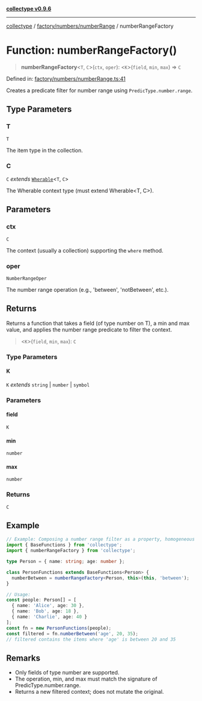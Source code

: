 [**collectype v0.9.6**](../../../../README.md)

***

[collectype](../../../../modules.md) / [factory/numbers/numberRange](../README.md) / numberRangeFactory

# Function: numberRangeFactory()

> **numberRangeFactory**\<`T`, `C`\>(`ctx`, `oper`): \<`K`\>(`field`, `min`, `max`) => `C`

Defined in: [factory/numbers/numberRange.ts:41](https://github.com/maduhaime/collectype/blob/ba52424b164c706fb5e7ecc5581685b53a2ac88d/src/factory/numbers/numberRange.ts#L41)

Creates a predicate filter for number range using `PredicType.number.range`.

## Type Parameters

### T

`T`

The item type in the collection.

### C

`C` *extends* [`Wherable`](../../../../types/utility/type-aliases/Wherable.md)\<`T`, `C`\>

The Wherable context type (must extend Wherable<T, C>).

## Parameters

### ctx

`C`

The context (usually a collection) supporting the `where` method.

### oper

`NumberRangeOper`

The number range operation (e.g., 'between', 'notBetween', etc.).

## Returns

Returns a function that takes a field (of type number on T), a min and max value, and applies the number range predicate to filter the context.

> \<`K`\>(`field`, `min`, `max`): `C`

### Type Parameters

#### K

`K` *extends* `string` \| `number` \| `symbol`

### Parameters

#### field

`K`

#### min

`number`

#### max

`number`

### Returns

`C`

## Example

```ts
// Example: Composing a number range filter as a property, homogeneous model
import { BaseFunctions } from 'collectype';
import { numberRangeFactory } from 'collectype';

type Person = { name: string; age: number };

class PersonFunctions extends BaseFunctions<Person> {
  numberBetween = numberRangeFactory<Person, this>(this, 'between');
}

// Usage:
const people: Person[] = [
  { name: 'Alice', age: 30 },
  { name: 'Bob', age: 18 },
  { name: 'Charlie', age: 40 }
];
const fn = new PersonFunctions(people);
const filtered = fn.numberBetween('age', 20, 35);
// filtered contains the items where 'age' is between 20 and 35
```

## Remarks

- Only fields of type number are supported.
- The operation, min, and max must match the signature of PredicType.number.range.
- Returns a new filtered context; does not mutate the original.
